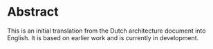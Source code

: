 # Abstract

<aside class="note">
    This is an initial translation from the Dutch architecture document into English.
    It is based on earlier work and is currently in development.
</aside>

